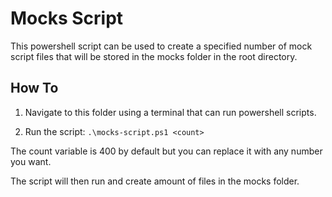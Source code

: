 # Mocks Script

This powershell script can be used to create a specified number of mock script files that will be stored in the mocks folder in the root directory.

## How To

1. Navigate to this folder using a terminal that can run powershell scripts.

2. Run the script:
`.\mocks-script.ps1 <count>`

The count variable is 400 by default but you can replace it with any number you want.

The script will then run and create <count> amount of files in the mocks folder.
